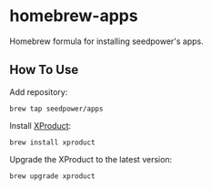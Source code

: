 # homebrew-apps

Homebrew formula for installing seedpower's apps.

## How To Use

Add repository:

```
brew tap seedpower/apps
```

Install [XProduct](https://github.com/seedpower/xproduct):

```
brew install xproduct
```

Upgrade the XProduct to the latest version:

```
brew upgrade xproduct
```